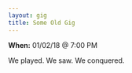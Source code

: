 ```yaml
---
layout: gig
title: Some Old Gig
---
```

**When:** 01/02/18 @ 7:00 PM

We played. We saw. We conquered.
